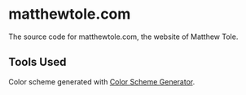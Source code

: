 # matthewtole.com

The source code for matthewtole.com, the website of Matthew Tole.

## Tools Used

Color scheme generated with [Color Scheme Generator](https://adevade.github.io/color-scheme-generator/).
